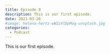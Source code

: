 ```yaml
---
title: Episode 0
description: This is our first episode.
date: 2021-03-26
#image: helena-hertz-wWZzXlDpMog-unsplash.jpg
categories:
  - Podcast
---
```


This is our first episode.
